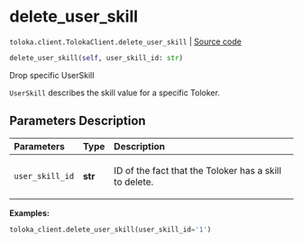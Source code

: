# delete_user_skill
`toloka.client.TolokaClient.delete_user_skill` | [Source code](https://github.com/Toloka/toloka-kit/blob/v1.1.4/src/client/__init__.py#L3373)

```python
delete_user_skill(self, user_skill_id: str)
```

Drop specific UserSkill


`UserSkill` describes the skill value for a specific Toloker.

## Parameters Description

| Parameters | Type | Description |
| :----------| :----| :-----------|
`user_skill_id`|**str**|<p>ID of the fact that the Toloker has a skill to delete.</p>

**Examples:**


```python
toloka_client.delete_user_skill(user_skill_id='1')
```
